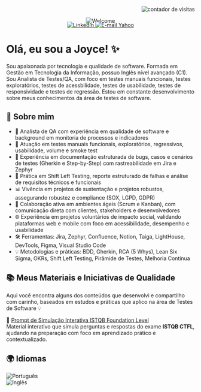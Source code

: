 <!-- Contador de visitas alinhado à direita -->
<p align="right">
  <img src="https://komarev.com/ghpvc/?username=joyce-cervantes&color=ff69b4&style=flat-square" alt="contador de visitas" />
</p>  

<!-- Imagem centralizada -->
<p align="center" style="margin-bottom: -20px;">
  <img src="https://github.com/joyce-cervantes/imagens-privadas/blob/main/welcome.png?raw=true" alt="Welcome" />
</p>  


<!-- Badges de redes sociais -->
<p align="center">
  <a href="https://www.linkedin.com/in/joyce-santana-cervantes/" target="_blank">
    <img src="https://img.shields.io/badge/LinkedIn-0077B5?style=for-the-badge&logo=linkedin&logoColor=white" alt="LinkedIn" />
  </a>
  <a href="mailto:joyce.cervantes@yahoo.com" target="_blank">
    <img src="https://img.shields.io/badge/Yahoo%20Mail-6001D2?style=for-the-badge&logo=yahoo&logoColor=white" alt="E-mail Yahoo" />
  </a>

</p>  


# Olá, eu sou a Joyce! ✨  


Sou apaixonada por tecnologia e qualidade de software. Formada em Gestão em Tecnologia da Informação, possuo Inglês nível avançado (C1).  
Sou Analista de Testes/QA, com foco em testes manuais funcionais, testes exploratórios, testes de acessbilidade, testes de usabilidade, testes de responsividade e testes de regressão. Estou em constante desenvolvimento sobre meus conhecimentos da área de testes de software.


## 🚀 Sobre mim

- 🎯 Analista de QA com experiência em qualidade de software e background em monitoria de processos e indicadores  
- 🧩 Atuação em testes manuais funcionais, exploratórios, regressivos, usabilidade, volume e smoke test  
- 📝 Experiência em documentação estruturada de bugs, casos e cenários de testes (Gherkin e Step-by-Step) com rastreabilidade em Jira e Zephyr  
- 🔎 Prática em Shift Left Testing, reporte estruturado de falhas e análise de requisitos técnicos e funcionais  
- 📊 Vivência em projetos de sustentação e projetos robustos, assegurando robustez e compliance (SOX, LGPD, GDPR)  
- 🤝 Colaboração ativa em ambientes ágeis (Scrum e Kanban), com comunicação direta com clientes, stakeholders e desenvolvedores  
- 🌐 Experiência em projetos voluntários de impacto social, validando plataformas web e mobile com foco em acessibilidade, desempenho e usabilidade  
- 🛠️ Ferramentas: Jira, Zephyr, Confluence, Notion, Taiga, LightHouse, DevTools, Figma, Visual Studio Code  
- 💡 Metodologias e práticas: BDD, Gherkin, RCA (5 Whys), Lean Six Sigma, OKRs, Shift Left Testing, Pirâmide de Testes, Melhoria Contínua


## 📚 Meus Materiais e Iniciativas de Qualidade

Aqui você encontra alguns dos conteúdos que desenvolvi e compartilho com carinho, baseados em estudos e práticas que aplico na área de Testes de Software 💡  

🔗 [Prompt de Simulação Interativa ISTQB Foundation Level](https://liberating-veil-b07.notion.site/simulado-interativo-istqb-foundation-level)  
Material interativo que simula perguntas e respostas do exame **ISTQB CTFL**, ajudando na preparação com foco em aprendizado prático e contextualizado.


## 🌍 Idiomas  

![Português](https://img.shields.io/badge/Português-Nativo-green?style=for-the-badge)  
![Inglês](https://img.shields.io/badge/Inglês-Avançado-blue?style=for-the-badge)
